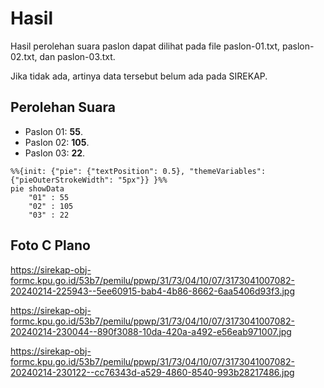 # Hasil

Hasil perolehan suara paslon dapat dilihat pada file paslon-01.txt, paslon-02.txt, dan paslon-03.txt.

Jika tidak ada, artinya data tersebut belum ada pada SIREKAP.

## Perolehan Suara

 * Paslon 01: **55**.
 * Paslon 02: **105**.
 * Paslon 03: **22**.

```mermaid
%%{init: {"pie": {"textPosition": 0.5}, "themeVariables": {"pieOuterStrokeWidth": "5px"}} }%%
pie showData
    "01" : 55
    "02" : 105
    "03" : 22
```
## Foto C Plano

https://sirekap-obj-formc.kpu.go.id/53b7/pemilu/ppwp/31/73/04/10/07/3173041007082-20240214-225943--5ee60915-bab4-4b86-8662-6aa5406d93f3.jpg

https://sirekap-obj-formc.kpu.go.id/53b7/pemilu/ppwp/31/73/04/10/07/3173041007082-20240214-230044--890f3088-10da-420a-a492-e56eab971007.jpg

https://sirekap-obj-formc.kpu.go.id/53b7/pemilu/ppwp/31/73/04/10/07/3173041007082-20240214-230122--cc76343d-a529-4860-8540-993b28217486.jpg
